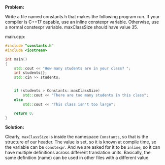 **Problem:**

Write a file named constants.h that makes the following program run. 
If your compiler is C++17 capable, use an inline constexpr variable. 
Otherwise, use a normal constexpr variable. maxClassSize should have value 35.

main.cpp:

```c++
#include "constants.h"
#include <iostream>

int main()
{
	std::cout << "How many students are in your class? ";
	int students{};
	std::cin >> students;


	if (students > Constants::maxClassSize)
		std::cout << "There are too many students in this class";
	else
		std::cout << "This class isn't too large";

	return 0;
}
```

**Solution:**

Clearly, `maxClassSize` is inside the namespace `Constants`,
so that is the structure of our header. The value is set, 
so it is known at compile time, so the variable can be `constexpr`.
And we are asked for it to be `inline`, 
so it can have multiple definitions across different translation units.
Basically, the same definition (name) can be used in other files with a different value.